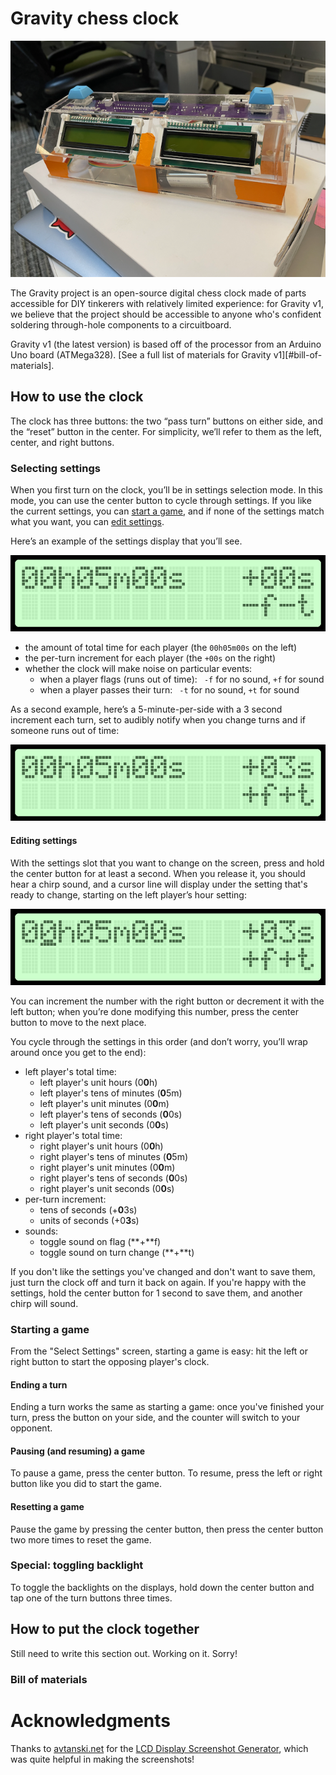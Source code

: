 # Gravity chess clock

![Gravity Clock](static/chess_clock.png)

The Gravity project is an open-source digital chess clock made of parts accessible for DIY tinkerers with relatively limited experience: for Gravity v1, we believe that the project should be accessible to anyone who's confident soldering through-hole components to a circuitboard.

Gravity v1 (the latest version) is based off of the processor from an Arduino Uno board (ATMega328). [See a full list of materials for Gravity v1][#bill-of-materials].

## How to use the clock

The clock has three buttons: the two “pass turn” buttons on either side, and the “reset” button in the center. For simplicity, we’ll refer to them as the left, center, and right buttons.

### Selecting settings

When you first turn on the clock, you’ll be in settings selection mode. In this mode, you can use the center button to cycle through settings. If you like the current settings, you can [start a game](#starting-a-game), and if none of the settings match what you want, you can [edit settings](#editing-settings).

Here’s an example of the settings display that you’ll see.

![an LCD character display showing "00h05m00s +00s" on the first line, and "-f-t" on the second](static/settings%20select%205_0.png)

- the amount of total time for each player (the `00h05m00s` on the left)
- the per-turn increment for each player (the `+00s` on the right)
- whether the clock will make noise on particular events:
  - when a player flags (runs out of time): ` -f` for no sound, `+f` for sound
  - when a player passes their turn: ` -t` for no sound, `+t` for sound

As a second example, here’s a 5-minute-per-side with a 3 second increment each turn, set to audibly notify when you change turns and if someone runs out of time:

![an LCD character display showing "00h05m00s +03s" on the first line, and "+f+t" on the second](static/settings%20select%205_3.png)

#### Editing settings

With the settings slot that you want to change on the screen, press and hold the center button for at least a second. When you release it, you should hear a chirp sound, and a cursor line will display under the setting that's ready to change, starting on the left player’s hour setting:

![an LCD character display showing "00h05m00s +03s +f+t", with the cursor below the second "0" in "00h"](static/settings%20modify%205_3.png)

You can increment the number with the right button or decrement it with the left button; when you’re done modifying this number, press the center button to move to the next place.

You cycle through the settings in this order (and don’t worry, you’ll wrap around once you get to the end):

- left player's total time:
  - left player's unit hours (0**0**h)
  - left player's tens of minutes (**0**5m)
  - left player's unit minutes (0**0**m)
  - left player's tens of seconds (**0**0s)
  - left player's unit seconds (0**0**s)
- right player's total time:
  - right player's unit hours (0**0**h)
  - right player's tens of minutes (**0**5m)
  - right player's unit minutes (0**0**m)
  - right player's tens of seconds (**0**0s)
  - right player's unit seconds (0**0**s)
- per-turn increment:
  - tens of seconds (+**0**3s)
  - units of seconds (+0**3**s)
- sounds:
  - toggle sound on flag (**+**f)
  - toggle sound on turn change (**+**t)

If you don't like the settings you've changed and don't want to save them, just turn the clock off and turn it back on again. If you're happy with the settings, hold the center button for 1 second to save them, and another chirp will sound.

### Starting a game

From the "Select Settings" screen, starting a game is easy: hit the left or right button to start the opposing player's clock.

#### Ending a turn

Ending a turn works the same as starting a game: once you've finished your turn, press the button on your side, and the counter will switch to your opponent.

#### Pausing (and resuming) a game

To pause a game, press the center button. To resume, press the left or right button like you did to start the game.

#### Resetting a game

Pause the game by pressing the center button, then press the center button two more times to reset the game.

### Special: toggling backlight

To toggle the backlights on the displays, hold down the center button and tap one of the turn buttons three times.

## How to put the clock together

Still need to write this section out. Working on it. Sorry!

### Bill of materials

# Acknowledgments

Thanks to [avtanski.net](https://avtanski.net) for the [LCD Display Screenshot Generator](http://avtanski.net/projects/lcd/), which was quite helpful in making the screenshots!
